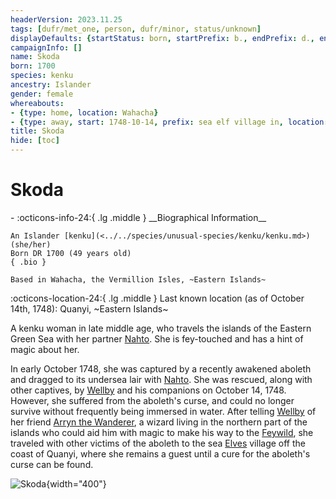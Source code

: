 ```yaml
---
headerVersion: 2023.11.25
tags: [dufr/met_one, person, dufr/minor, status/unknown]
displayDefaults: {startStatus: born, startPrefix: b., endPrefix: d., endStatus: died}
campaignInfo: []
name: Skoda
born: 1700
species: kenku
ancestry: Islander
gender: female
whereabouts:
- {type: home, location: Wahacha}
- {type: away, start: 1748-10-14, prefix: sea elf village in, location: Quanyi}
title: Skoda
hide: [toc]
---
```


# Skoda
<div class="grid cards ext-narrow-margin ext-one-column" markdown>
- :octicons-info-24:{ .lg .middle } __Biographical Information__

    An Islander [kenku](<../../species/unusual-species/kenku/kenku.md>) (she/her)  
    Born DR 1700 (49 years old)  
    { .bio }

    Based in Wahacha, the Vermillion Isles, ~Eastern Islands~
</div>

:octicons-location-24:{ .lg .middle } Last known location (as of October 14th, 1748): Quanyi, ~Eastern Islands~


A kenku woman in late middle age, who travels the islands of the Eastern Green Sea with her partner [Nahto](<./nahto.md>). She is fey-touched and has a hint of magic about her. 

In early October 1748, she was captured by a recently awakened aboleth and dragged to its undersea lair with [Nahto](<./nahto.md>). She was rescued, along with other captives, by [Wellby](<../pcs/dunmar-fellowship/wellby.md>) and his companions on October 14, 1748. However, she suffered from the aboleth's curse, and could no longer survive without frequently being immersed in water. After telling [Wellby](<../pcs/dunmar-fellowship/wellby.md>) of her friend [Arryn the Wanderer](<../other-humans/arryn.md>), a wizard living in the northern part of the islands who could aid him with magic to make his way to the [Feywild](<../../cosmology/multiverse/echo-realms/feywild/feywild.md>), she traveled with other victims of the aboleth to the sea [Elves](<../../species/children-of-the-embodied-gods/elves/elves.md>) village off the coast of Quanyi, where she remains a guest until a cure for the aboleth's curse can be found. 

![Skoda](../../assets/skoda.png){width="400"}